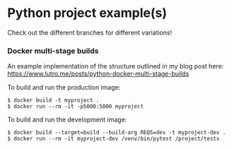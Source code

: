 # Python project example(s)

Check out the different branches for different variations!

### Docker multi-stage builds

An example implementation of the structure outlined in my blog post here: https://www.lutro.me/posts/python-docker-multi-stage-builds

To build and run the production image:

    $ docker build -t myproject .
    $ docker run --rm -it -p5000:5000 myproject

To build and run the development image:

    $ docker build --target=build --build-arg REQS=dev -t myproject-dev .
    $ docker run --rm -it myproject-dev /venv/bin/pytest /project/tests
